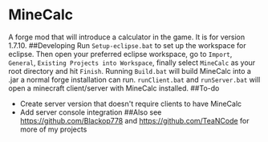 # MineCalc
A forge mod that will introduce a calculator in the game. It is for version 1.7.10.
##Developing
Run `Setup-eclipse.bat` to set up the workspace for eclipse. Then open your preferred eclipse workspace, go to `Import`, `General`, `Existing Projects into Workspace`, finally select `MineCalc` as your root directory and hit `Finish`.
Running `Build.bat` will build MineCalc into a .jar a normal forge installation can run. `runClient.bat` and `runServer.bat` will open a minecraft client/server with MineCalc installed.
##To-do
- Create server version that doesn't require clients to have MineCalc
- Add server console integration
##Also see
https://github.com/Blackop778 and https://github.com/TeaNCode for more of my projects